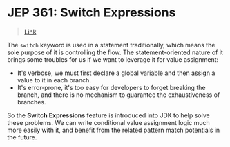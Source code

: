 # JEP 361: Switch Expressions

> [Link](https://openjdk.org/jeps/361)

The `switch` keyword is used in a statement traditionally, which means the sole purpose of it is controlling the flow. The statement-oriented nature of it brings some troubles for us if we want to leverage it for value assignment:

- It's verbose, we must first declare a global variable and then assign a value to it in each branch.
- It's error-prone, it's too easy for developers to forget breaking the branch, and there is no mechanism to guarantee the exhaustiveness of branches.

So the **Switch Expressions** feature is introduced into JDK to help solve these problems. We can write conditional value assignment logic much more easily with it, and benefit from the related pattern match potentials in the future.
